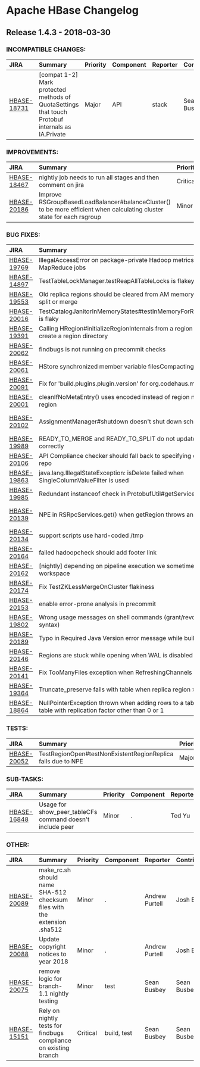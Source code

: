 
<!---
# Licensed to the Apache Software Foundation (ASF) under one
# or more contributor license agreements.  See the NOTICE file
# distributed with this work for additional information
# regarding copyright ownership.  The ASF licenses this file
# to you under the Apache License, Version 2.0 (the
# "License"); you may not use this file except in compliance
# with the License.  You may obtain a copy of the License at
#
#     http://www.apache.org/licenses/LICENSE-2.0
#
# Unless required by applicable law or agreed to in writing, software
# distributed under the License is distributed on an "AS IS" BASIS,
# WITHOUT WARRANTIES OR CONDITIONS OF ANY KIND, either express or implied.
# See the License for the specific language governing permissions and
# limitations under the License.
-->
# Apache HBase Changelog

## Release 1.4.3 - 2018-03-30

### INCOMPATIBLE CHANGES:

| JIRA | Summary | Priority | Component | Reporter | Contributor |
|:---- |:---- | :--- |:---- |:---- |:---- |
| [HBASE-18731](https://issues.apache.org/jira/browse/HBASE-18731) | [compat 1-2] Mark protected methods of QuotaSettings that touch Protobuf internals as IA.Private |  Major | API | stack | Sean Busbey |


### IMPROVEMENTS:

| JIRA | Summary | Priority | Component | Reporter | Contributor |
|:---- |:---- | :--- |:---- |:---- |:---- |
| [HBASE-18467](https://issues.apache.org/jira/browse/HBASE-18467) | nightly job needs to run all stages and then comment on jira |  Critical | community, test | Sean Busbey | Sean Busbey |
| [HBASE-20186](https://issues.apache.org/jira/browse/HBASE-20186) | Improve RSGroupBasedLoadBalancer#balanceCluster() to be more efficient when calculating cluster state for each rsgroup |  Minor | rsgroup | Xiang Li | Xiang Li |


### BUG FIXES:

| JIRA | Summary | Priority | Component | Reporter | Contributor |
|:---- |:---- | :--- |:---- |:---- |:---- |
| [HBASE-19769](https://issues.apache.org/jira/browse/HBASE-19769) | IllegalAccessError on package-private Hadoop metrics2 classes in MapReduce jobs |  Critical | mapreduce, metrics | Josh Elser | Josh Elser |
| [HBASE-14897](https://issues.apache.org/jira/browse/HBASE-14897) | TestTableLockManager.testReapAllTableLocks is flakey |  Major | . | Heng Chen | Heng Chen |
| [HBASE-19553](https://issues.apache.org/jira/browse/HBASE-19553) | Old replica regions should be cleared from AM memory after primary region split or merge |  Minor | master | huaxiang sun | Pankaj Kumar |
| [HBASE-20016](https://issues.apache.org/jira/browse/HBASE-20016) | TestCatalogJanitorInMemoryStates#testInMemoryForReplicaParentCleanup is flaky |  Minor | test | Chia-Ping Tsai | Chia-Ping Tsai |
| [HBASE-19391](https://issues.apache.org/jira/browse/HBASE-19391) | Calling HRegion#initializeRegionInternals from a region replica can still re-create a region directory |  Major | . | Esteban Gutierrez | Esteban Gutierrez |
| [HBASE-20062](https://issues.apache.org/jira/browse/HBASE-20062) | findbugs is not running on precommit checks |  Blocker | community, test | Sean Busbey | Mike Drob |
| [HBASE-20061](https://issues.apache.org/jira/browse/HBASE-20061) | HStore synchronized member variable filesCompacting should be private |  Major | regionserver | Sean Busbey | Sean Busbey |
| [HBASE-20091](https://issues.apache.org/jira/browse/HBASE-20091) | Fix for 'build.plugins.plugin.version' for org.codehaus.mojo: is missing. |  Trivial | . | Artem Ervits | Artem Ervits |
| [HBASE-20001](https://issues.apache.org/jira/browse/HBASE-20001) | cleanIfNoMetaEntry() uses encoded instead of region name to lookup region |  Major | . | Francis Liu | Thiruvel Thirumoolan |
| [HBASE-20102](https://issues.apache.org/jira/browse/HBASE-20102) | AssignmentManager#shutdown doesn't shut down scheduled executor |  Minor | master, Region Assignment | Andrew Purtell | Andrew Purtell |
| [HBASE-19989](https://issues.apache.org/jira/browse/HBASE-19989) | READY\_TO\_MERGE and READY\_TO\_SPLIT do not update region state correctly |  Major | . | Ben Lau | Ben Lau |
| [HBASE-20106](https://issues.apache.org/jira/browse/HBASE-20106) | API Compliance checker should fall back to specifying origin as remote repo |  Major | API, community | Sean Busbey | Alex Leblang |
| [HBASE-19863](https://issues.apache.org/jira/browse/HBASE-19863) | java.lang.IllegalStateException: isDelete failed when SingleColumnValueFilter is used |  Major | Filters | Sergey Soldatov | Sergey Soldatov |
| [HBASE-19985](https://issues.apache.org/jira/browse/HBASE-19985) | Redundant instanceof check in ProtobufUtil#getServiceException |  Trivial | . | Ted Yu | Artem Ervits |
| [HBASE-20139](https://issues.apache.org/jira/browse/HBASE-20139) | NPE in RSRpcServices.get() when getRegion throws an exception |  Minor | . | Abhishek Singh Chouhan | Abhishek Singh Chouhan |
| [HBASE-20134](https://issues.apache.org/jira/browse/HBASE-20134) | support scripts use hard-coded /tmp |  Minor | website | Mike Drob | Sean Busbey |
| [HBASE-20164](https://issues.apache.org/jira/browse/HBASE-20164) | failed hadoopcheck should add footer link |  Major | community | Mike Drob | Mike Drob |
| [HBASE-20162](https://issues.apache.org/jira/browse/HBASE-20162) | [nightly] depending on pipeline execution we sometimes refer to the wrong workspace |  Critical | test | Sean Busbey | Sean Busbey |
| [HBASE-20174](https://issues.apache.org/jira/browse/HBASE-20174) | Fix TestZKLessMergeOnCluster flakiness |  Major | . | Francis Liu | Francis Liu |
| [HBASE-20153](https://issues.apache.org/jira/browse/HBASE-20153) | enable error-prone analysis in precommit |  Major | community | Mike Drob | Mike Drob |
| [HBASE-19802](https://issues.apache.org/jira/browse/HBASE-19802) | Wrong usage messages on shell commands (grant/revoke namespace syntax) |  Minor | shell | Csaba Skrabak | Csaba Skrabak |
| [HBASE-20189](https://issues.apache.org/jira/browse/HBASE-20189) | Typo in Required Java Version error message while building HBase. |  Trivial | build | Sakthi | Sakthi |
| [HBASE-20146](https://issues.apache.org/jira/browse/HBASE-20146) | Regions are stuck while opening when WAL is disabled |  Critical | wal | Ashish Singhi | Ashish Singhi |
| [HBASE-20141](https://issues.apache.org/jira/browse/HBASE-20141) | Fix TooManyFiles exception when RefreshingChannels in FileIOEngine |  Major | BucketCache | Zach York | Zach York |
| [HBASE-19364](https://issues.apache.org/jira/browse/HBASE-19364) | Truncate\_preserve fails with table when replica region \> 1 |  Major | master | Pankaj Kumar | Pankaj Kumar |
| [HBASE-18864](https://issues.apache.org/jira/browse/HBASE-18864) | NullPointerException thrown when adding rows to a table from peer cluster, table with replication factor other than 0 or 1 |  Major | Client, Replication | smita | Sakthi |


### TESTS:

| JIRA | Summary | Priority | Component | Reporter | Contributor |
|:---- |:---- | :--- |:---- |:---- |:---- |
| [HBASE-20052](https://issues.apache.org/jira/browse/HBASE-20052) | TestRegionOpen#testNonExistentRegionReplica fails due to NPE |  Major | . | Ted Yu | Ted Yu |


### SUB-TASKS:

| JIRA | Summary | Priority | Component | Reporter | Contributor |
|:---- |:---- | :--- |:---- |:---- |:---- |
| [HBASE-16848](https://issues.apache.org/jira/browse/HBASE-16848) | Usage for show\_peer\_tableCFs command doesn't include peer |  Minor | . | Ted Yu | Peter Somogyi |


### OTHER:

| JIRA | Summary | Priority | Component | Reporter | Contributor |
|:---- |:---- | :--- |:---- |:---- |:---- |
| [HBASE-20089](https://issues.apache.org/jira/browse/HBASE-20089) | make\_rc.sh should name SHA-512 checksum files with the extension .sha512 |  Minor | . | Andrew Purtell | Josh Elser |
| [HBASE-20088](https://issues.apache.org/jira/browse/HBASE-20088) | Update copyright notices to year 2018 |  Minor | . | Andrew Purtell | Josh Elser |
| [HBASE-20075](https://issues.apache.org/jira/browse/HBASE-20075) | remove logic for branch-1.1 nightly testing |  Minor | test | Sean Busbey | Sean Busbey |
| [HBASE-15151](https://issues.apache.org/jira/browse/HBASE-15151) | Rely on nightly tests for findbugs compliance on existing branch |  Critical | build, test | Sean Busbey | Sean Busbey |


